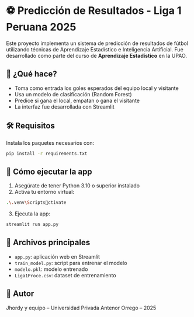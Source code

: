 # ⚽ Predicción de Resultados - Liga 1 Peruana 2025

Este proyecto implementa un sistema de predicción de resultados de fútbol utilizando técnicas de Aprendizaje Estadístico e Inteligencia Artificial. Fue desarrollado como parte del curso de **Aprendizaje Estadístico** en la UPAO.

## 📌 ¿Qué hace?

- Toma como entrada los goles esperados del equipo local y visitante
- Usa un modelo de clasificación (Random Forest)
- Predice si gana el local, empatan o gana el visitante
- La interfaz fue desarrollada con Streamlit

## 🛠️ Requisitos

Instala los paquetes necesarios con:

```bash
pip install -r requirements.txt
```

## 🚀 Cómo ejecutar la app

1. Asegúrate de tener Python 3.10 o superior instalado
2. Activa tu entorno virtual:

```bash
.\.venv\Scriptsctivate
```

3. Ejecuta la app:

```bash
streamlit run app.py
```

## 📁 Archivos principales

- `app.py`: aplicación web en Streamlit
- `train_model.py`: script para entrenar el modelo
- `modelo.pkl`: modelo entrenado
- `Liga1Proce.csv`: dataset de entrenamiento

## 👥 Autor

Jhordy y equipo – Universidad Privada Antenor Orrego – 2025
